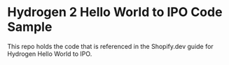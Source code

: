 # Hydrogen 2 Hello World to IPO Code Sample

This repo holds the code that is referenced in the Shopify.dev guide for Hydrogen Hello World to IPO.

